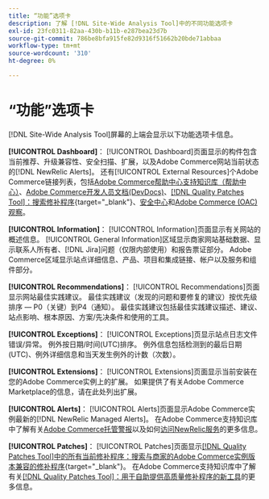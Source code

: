 ```yaml
---
title: “功能”选项卡
description: 了解 [!DNL Site-Wide Analysis Tool]中的不同功能选项卡
exl-id: 23fc0311-82aa-430b-b11b-e287bea23d7b
source-git-commit: 786be8bfa915fe82d9316f51662b20bde71abbaa
workflow-type: tm+mt
source-wordcount: '310'
ht-degree: 0%

---
```


# “功能”选项卡

[!DNL Site-Wide Analysis Tool]屏幕的上端会显示以下功能选项卡信息。

**[!UICONTROL Dashboard]**： [!UICONTROL Dashboard]页面显示的构件包含当前推荐、升级兼容性、安全扫描、扩展，以及Adobe Commerce网站当前状态的[!DNL NewRelic Alerts]。 还有[!UICONTROL External Resources]个Adobe Commerce链接列表，包括[Adobe Commerce帮助中心支持知识库（帮助中心）](https://experienceleague.adobe.com/docs/commerce-knowledge-base/kb/overview.html?lang=zh-Hans)、[Adobe Commerce开发人员文档(DevDocs)](https://developer.adobe.com/commerce/docs/)、[[!DNL Quality Patches Tool]：搜索修补程序](https://experienceleague.adobe.com/tools/commerce-quality-patches/index.html?lang=zh-Hans){target="_blank"}、[安全中心](https://helpx.adobe.com/cn/security.html)和[Adobe Commerce (OAC)观察](https://experienceleague.adobe.com/docs/commerce-operations/tools/observation-for-adobe-commerce/intro.html?lang=zh-Hans)。

**[!UICONTROL Information]**： [!UICONTROL Information]页面显示有关网站的概述信息。
[!UICONTROL General Information]区域显示商家网站基础数据、显示联系人所有者、[!DNL Jira]问题（仅限内部使用）和报告票证部分。
Adobe Commerce区域显示站点详细信息、产品、项目和集成链接、帐户以及服务和组件部分。

**[!UICONTROL Recommendations]**： [!UICONTROL Recommendations]页面显示网站最佳实践建议。 最佳实践建议（发现的问题和要修复的建议）按优先级排序 — P0（关键）到P4（通知）。
最佳实践建议包括最佳实践建议描述、建议、站点影响、根本原因、方案/先决条件和使用的工具。

**[!UICONTROL Exceptions]**： [!UICONTROL Exceptions]页显示站点日志文件错误/异常。 例外按日期/时间(UTC)排序。
例外信息包括检测到的最后日期(UTC)、例外详细信息和当天发生例外的计数（次数）。

**[!UICONTROL Extensions]**： [!UICONTROL Extensions]页面显示当前安装在您的Adobe Commerce实例上的扩展。 如果提供了有关Adobe Commerce Marketplace的信息，请在此处列出扩展。

**[!UICONTROL Alerts]**： [!UICONTROL Alerts]页面显示Adobe Commerce实例最新的[!DNL NewRelic Managed Alerts]。 在Adobe Commerce支持知识库中了解有关[Adobe Commerce托管警报](https://experienceleague.adobe.com/docs/commerce-knowledge-base/kb/support-tools/managed-alerts/managed-alerts-for-magento-commerce.html?lang=zh-Hans)以及如何[访问NewRelic服务](https://experienceleague.adobe.com/docs/commerce-knowledge-base/kb/faq/access-new-relic-services.html?lang=zh-Hans)的更多信息。

**[!UICONTROL Patches]**： [!UICONTROL Patches]页面显示[[!DNL Quality Patches Tool]中的所有当前修补程序：搜索与商家的Adobe Commerce实例版本兼容的修补程序](https://experienceleague.adobe.com/tools/commerce-quality-patches/index.html?lang=zh-Hans){target="_blank"}。 在Adobe Commerce支持知识库中了解有关[[!DNL Quality Patches Tool]：用于自助提供高质量修补程序的新工具](https://experienceleague.adobe.com/docs/commerce-knowledge-base/kb/announcements/commerce-announcements/magento-quality-patches-released-new-tool-to-self-serve-quality-patches.html?lang=zh-Hans)的更多信息。
